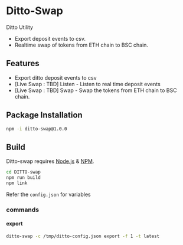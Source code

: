 # Ditto-Swap

Ditto Utility

- Export deposit events to csv.
- Realtime swap of tokens from ETH chain to BSC chain.

## Features

- Export ditto deposit events to csv
- [Live Swap : TBD] Listen - Listen to real time deposit events
- [Live Swap : TBD] Swap - Swap the tokens from ETH chain to BSC chain.

## Package Installation

```sh
npm -i ditto-swap@1.0.0
```

## Build

Ditto-swap requires [Node.js](https://nodejs.org/) & [NPM](https://npmjs.com).

```sh
cd DITTO-swap
npm run build
npm link
```

Refer the `config.json` for variables

### commands

#### export

```sh
ditto-swap -c /tmp/ditto-config.json export -f 1 -t latest
```
